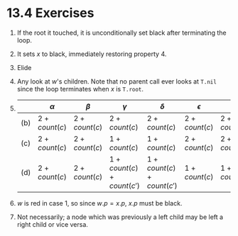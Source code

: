 # 13.4 Exercises

1. If the root it touched, it is unconditionally set black after terminating the loop.

2. It sets $x$ to black, immediately restoring property 4.

3. Elide

4. Any look at $w$'s children. Note that no parent call ever looks at `T.nil` since the loop terminates when $x$ is `T.root`.

5. ||$\alpha$|$\beta$|$\gamma$|$\delta$|$\epsilon$|$\zeta$|
   |-|-|-|-|-|-|-|
   |(b)|$2+count(c)$|$2+count(c)$|$2+count(c)$|$2+count(c)$|$2+count(c)$|$2+count(c)$|
   |(c)|$2+count(c)$|$2+count(c)$|$1+count(c)$|$1+count(c)$|$2+count(c)$|$2+count(c)$|
   |(d)|$2+count(c)$|$2+count(c)$|$1+count(c)+count(c')$|$1+count(c)+count(c')$|$1+count(c)$|$1+count(c)$|

6. $w$ is red in case 1, so since $w.p=x.p$, $x.p$ must be black.

7. Not necessarily; a node which was previously a left child may be left a right child or vice versa.